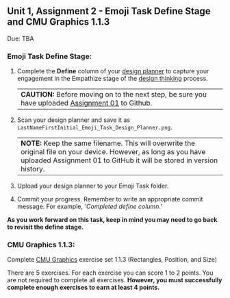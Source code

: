 ## Unit 1, Assignment 2 - Emoji Task Define Stage and CMU Graphics 1.1.3
Due: TBA

### Emoji Task Define Stage:
1. Complete the **Define** column of your [design planner](https://github.com/MrJSwotinsky/AP_Computer_Science_Principles_2025_2026/blob/main/Resources/Design%20Planner.pdf) to capture your engagement in the Empathize stage of the [design thinking](https://github.com/MrJSwotinsky/AP_Computer_Science_Principles_2025_2026/blob/main/Resources/Design%20Thinking.pdf) process.<br>
   <table>
      <tr>
         <td>
            <b>CAUTION:</b> Before moving on to the next step, be sure you have uploaded <a href = https://github.com/MrJSwotinsky/AP_Computer_Science_Principles_2025_2026/blob/main/Unit_1_Intro_to_CMU_Graphics/Assignments/Assignment_01_Emoji_Task_Empathize_Stage.md>Assignment 01</a> to Github.<br>
         </td>
      </tr>
   </table>

2. Scan your design planner and save it as `LastNameFirstInitial_Emoji_Task_Design_Planner.png`.<br>
   <table>
      <tr>
         <td>
            <b>NOTE:</b> Keep the same filename.  This will overwrite the original file on your device.  However, as long as you have uploaded Assignment 01 to GitHub it will be stored in version history.
         </td>
      </tr>
   </table>

3. Upload your design planner to your Emoji Task folder.
4. Commit your progress.  Remember to write an appropriate commit message.  For example, *'Completed define column.'*

**As you work forward on this task, keep in mind you may need to go back to revisit the define stage.**

### CMU Graphics 1.1.3:
Complete [CMU Graphics](https://academy.cs.cmu.edu/) exercise set 1.1.3 (Rectangles, Position, and Size)

There are 5 exercises.  For each exercise you can score 1 to 2 points.  You are not required to complete all exercises.  **However, you must successfully complete enough exercises to earn at least 4 points.**

    

